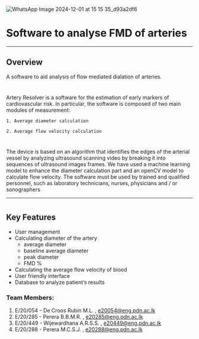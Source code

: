 
![WhatsApp Image 2024-12-01 at 15 15 35_d93a2df6](https://github.com/user-attachments/assets/e6858873-f05f-40da-876b-cad9f294ce1d)
# Software to analyse FMD of arteries 
___

## Overview
A software to aid analysis of flow mediated dialation of arteries.

#
Artery Resolver is a software for the estimation of early markers of cardiovascular risk. In particular, the software is composed of two main modules of measurement: 

    1. Average diameter calculation 

    2. Average flow velocity calculation 
    
#
The device is based on an algorithm that identifies the edges of the arterial vessel by analyzing ultrasound scanning video by breaking it into sequences of ultrasound images frames. We have used a machine learning model to enhance the diameter calculation part and an openCV model to calculate flow velocity. The software must be used by trained and qualified personnel, such as laboratory technicians, nurses, physicians and / or sonographers
____
#
## Key Features

* User management
* Calculating diameter of the artery
    * average diameter
    * baseline average diameter
    * peak diameter
    * FMD %
* Calculating the average flow velocity of blood
* User friendly interface
* Database to analyze patient’s results


### Team Members: 

1) E/20/054 - De Croos Rubin M.L. , e20054@eng.pdn.ac.lk
2) E/20/285 - Perera B.B.M.R. , e20285@eng.pdn.ac.lk
3) E/20/449 - Wijewardhana A.R.S.S. , e20449@eng.pdn.ac.lk
4) E/20/288 - Perera M.C.S.J. , e20288@eng.pdn.ac.lk
